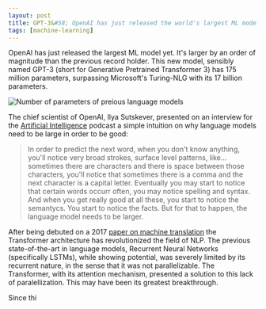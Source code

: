 ```yaml
---
layout: post
title: GPT-3&#58; OpenAI has just released the world's largest ML model (yet)
tags: [machine-learning]
---
```


OpenAI has just released the largest ML model yet. It's larger by an order of magnitude than the previous record holder. This new model, sensibly named GPT-3 (short for Generative Pretrained Transformer 3) has 175 million parameters, surpassing Microsoft's Turing-NLG with its 17 billion parameters. 

![Number of parameters of preious language models]('/assets/images/transformer-parameters.png')

The chief scientist of OpenAI, Ilya Sutskever, presented on an interview for the [Artificial Intelligence](https://www.youtube.com/watch?v=13CZPWmke6A&list=PLrAXtmErZgOdP_8GztsuKi9nrraNbKKp4) podcast a simple intuition on why language models need to be large in order to be good:

> In order to predict the next word, when you don't know anything, you'll notice very broad strokes, surface level patterns, like... sometimes there are characters and there is space between those characters, you'll notice that sometimes there is a comma and the next character is a capital letter. Eventually you may start to notice that certain words occurr often, you may notice spelling and syntax. And when you get really good at all these, you start to notice the semantycs. You start to notice the facts. But for that to happen, the language model needs to be larger.

After being debuted on a 2017 [paper on machine translation](https://arxiv.org/abs/1706.03762) the Transformer architecture has revolutionized the field of NLP. The previous state-of-the-art in language models, Recurrent Neural Networks (specifically LSTMs), while showing potential, was severely limited by its recurrent nature, in the sense that it was not parallelizable. The Transformer, with its attention mechanism, presented a solution to this lack of paralellization. This may have been its greatest breakthrough.

Since thi
